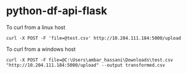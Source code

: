 # python-df-api-flask
To curl from a linux host
```
curl -X POST -F 'file=@test.csv' http://10.204.111.184:5000/upload
```
To curl from a windows host
```
curl -X POST -F file=@C:\Users\ambar_hassani\Downloads\test.csv "http://10.204.111.184:5000/upload" --output transformed.csv
```

